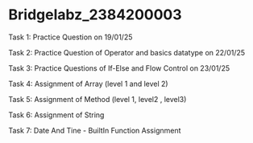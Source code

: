 # Bridgelabz_2384200003
Task 1:
Practice Question on 19/01/25

Task 2:
Practice Question of Operator and basics datatype on 22/01/25

Task 3: 
Practice Questions of If-Else and Flow Control on 23/01/25 

Task 4:
Assignment of Array (level 1 and level 2)

Task 5:
Assignment of Method (level 1, level2 , level3)

Task 6:
Assignment of String 

Task 7:
Date And Tine - BuiltIn Function Assignment 
